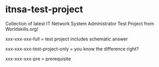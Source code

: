# itnsa-test-project
Collection of latest IT Network System Administrator Test Project from Worldskills.org/

xxx-xxx-xxx-full = test project includes schematic answer

xxx-xxx-xxx-test-project-only = you know the difference right?

xxx-xxx-xxx-pre = prerequisite

